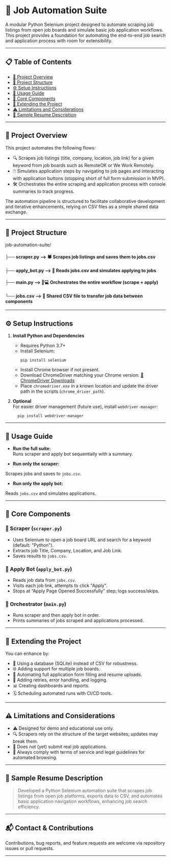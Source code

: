 # 🚀 Job Automation Suite

A modular Python Selenium project designed to automate scraping job listings from open job boards and simulate basic job application workflows. This project provides a foundation for automating the end-to-end job search and application process with room for extensibility.

---

## 📋 Table of Contents

- [🧐 Project Overview](#project-overview)  
- [📂 Project Structure](#project-structure)  
- [⚙️ Setup Instructions](#setup-instructions)  
- [🎯 Usage Guide](#usage-guide)  
- [🧩 Core Components](#core-components)  
- [🔧 Extending the Project](#extending-the-project)  
- [⚠️ Limitations and Considerations](#limitations-and-considerations)  
- [📝 Sample Resume Description](#sample-resume-description)  

---

## 🧐 Project Overview

This project automates the following flows:
- 🔍 Scrapes job listings (title, company, location, job link) for a given keyword from job boards such as RemoteOK or We Work Remotely.  
- 🖱️ Simulates application steps by navigating to job pages and interacting with application buttons (stopping short of full form submission in MVP).  
- 🛠️ Orchestrates the entire scraping and application process with console summaries to track progress.

The automation pipeline is structured to facilitate collaborative development and iterative enhancements, relying on CSV files as a simple shared data exchange.

---

## 📂 Project Structure

job-automation-suite/
#### ├── **scraper.py** --> 🕷️ Scrapes job listings and saves them to jobs.csv
#### ├── **apply_bot.py** --> 🤖 Reads jobs.csv and simulates applying to jobs
#### ├── **main.py** --> 🧑💻 Orchestrates the entire workflow (scrape + apply)
#### └── **jobs.csv** -->  📄 Shared CSV file to transfer job data between components


---

## ⚙️ Setup Instructions

1. **Install Python and Dependencies**

   - Requires Python 3.7+  
   - Install Selenium:
     ```
     pip install selenium
     ```
   - Install Chrome browser if not present.  
   - Download ChromeDriver matching your Chrome version: [🔗 ChromeDriver Downloads](https://chromedriver.chromium.org/downloads)  
   - Place `chromedriver.exe` in a known location and update the driver path in the scripts (`chrome_driver_path`).

2. **Optional**  
   For easier driver management (future use), install `webdriver-manager`:
   ```
     pip install webdriver-manager
     ```

---

## 🎯 Usage Guide

- **Run the full suite:**  
Runs scraper and apply bot sequentially with a summary.

- **Run only the scraper:**  

Scrapes jobs and saves to `jobs.csv`.

- **Run only the apply bot:**  

Reads `jobs.csv` and simulates applications.

---

## 🧩 Core Components

### 📍 Scraper (`scraper.py`)

- Uses Selenium to open a job board URL and search for a keyword (default: "Python").  
- Extracts job Title, Company, Location, and Job Link.  
- Saves results to `jobs.csv`.

### 📍 Apply Bot (`apply_bot.py`)

- Reads job data from `jobs.csv`.  
- Visits each job link, attempts to click "Apply".  
- Stops at “Apply Page Opened Successfully” step; logs success/skips.

### 📍 Orchestrator (`main.py`)

- Runs scraper and then apply bot in order.  
- Prints summaries of jobs scraped and applications processed.

---

## 🔧 Extending the Project

You can enhance by:

- 💾 Using a database (SQLite) instead of CSV for robustness.  
- 🌐 Adding support for multiple job boards.  
- 📝 Automating full application form filling and resume uploads.  
- 🐞 Adding retries, error handling, and logging.  
- 📊 Creating dashboards and reports.  
- 🗓️ Scheduling automated runs with CI/CD tools.

---

## ⚠️ Limitations and Considerations

- ⚠️ Designed for demo and educational use only.  
- 🔍 Scrapers rely on the structure of the target websites; updates may break them.  
- 🛑 Does not (yet) submit real job applications.  
- 📜 Always comply with terms of service and legal guidelines for automated browsing.

---

## 📝 Sample Resume Description

> Developed a Python Selenium automation suite that scrapes job listings from open job platforms, exports data to CSV, and automates basic application navigation workflows, enhancing job search efficiency.

---

## 📬 Contact & Contributions

Contributions, bug reports, and feature requests are welcome via repository issues or pull requests.

---



